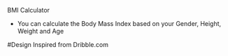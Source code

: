 BMI Calculator
-   You can calculate the Body Mass Index based on your Gender, Height, Weight and Age

#Design Inspired from Dribble.com